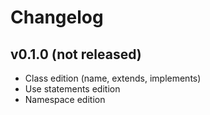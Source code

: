 Changelog
=========

v0.1.0 (not released)
---------------------

- Class edition (name, extends, implements)
- Use statements edition
- Namespace edition
